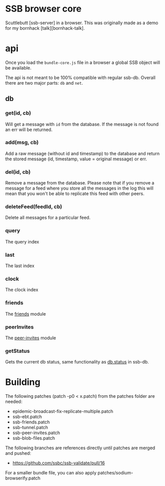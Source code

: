 # SSB browser core

Scuttlebutt [ssb-server] in a browser. This was originally
made as a demo for my bornhack [talk][bornhack-talk].

# api

Once you load the `bundle-core.js` file in a browser a global SSB
object will be available.

The api is not meant to be 100% compatible with regular
ssb-db. Overall there are two major parts: `db` and `net`.

## db

### get(id, cb)

Will get a message with `id` from the database. If the message is not
found an err will be returned.

### add(msg, cb)

Add a raw message (without id and timestamp) to the database and
return the stored message (id, timestamp, value = original message) or
err.

### del(id, cb)

Remove a message from the database. Please note that if you remove a
message for a feed where you store all the messages in the log this
will mean that you won't be able to replicate this feed with other
peers.

### deleteFeed(feedId, cb)

Delete all messages for a particular feed.

### query

The query index

### last

The last index

### clock

The clock index

### friends

The [friends](https://github.com/ssbc/ssb-friends) module

### peerInvites

The [peer-invites](https://github.com/ssbc/ssb-peer-invites) module

### getStatus

Gets the current db status, same functionality as
[db.status](https://github.com/ssbc/ssb-db#dbstatus) in ssb-db.

# Building

The following patches (patch -p0 < x.patch) from the patches folder
are needed:
 - epidemic-broadcast-fix-replicate-multiple.patch
 - ssb-ebt.patch
 - ssb-friends.patch
 - ssb-tunnel.patch
 - ssb-peer-invites.patch
 - ssb-blob-files.patch

The following branches are references directly until patches are merged and pushed:
 - https://github.com/ssbc/ssb-validate/pull/16

For a smaller bundle file, you can also apply
patches/sodium-browserify.patch

